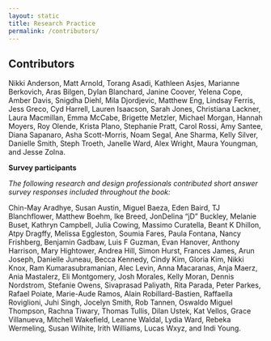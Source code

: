 ```yaml
---
layout: static
title: Research Practice
permalink: /contributors/
---
```

## Contributors

Nikki Anderson, Matt Arnold, Torang Asadi, Kathleen Asjes, Marianne Berkovich, Aras Bilgen, Dylan Blanchard, Janine Coover, Yelena Cope, Amber Davis, Snigdha Diehl, Mila Djordjevic, Matthew Eng, Lindsay Ferris, Jess Greco, Cyd Harrell, Lauren Isaacson, Sarah Jones, Christiana Lackner, Laura Macmillan, Emma McCabe, Brigette Metzler, Michael Morgan, Hannah Moyers, Roy Olende, Krista Plano, Stephanie Pratt, Carol Rossi, Amy Santee, Diana Sapanaro, Asha Scott-Morris, Noam Segal, Ane Sharma, Kelly Silver, Danielle Smith, Steph Troeth, Janelle Ward, Alex Wright, Maura Youngman, and Jesse Zolna.

**Survey participants**

*The following research and design professionals contributed short answer survey responses included throughout the book:*

Chin-May Aradhye, Susan Austin, Miguel Baeza, Eden Baird, TJ Blanchflower, Matthew Boehm, Ike Breed, JonDelina “jD” Buckley, Melanie Buset, Kathryn Campbell, Julia Cowing, Massimo Curatella, Beant K Dhillon, Atpy Dragffy, Melissa Eggleston, Soumia Fares, Paula Fontana, Nancy Frishberg, Benjamin Gadbaw, Luis F Guzman, Evan Hanover, Anthony Harrison, Mary Hightower, Andrea Hill, Simon Hurst, Frances James, Arun Joseph, Danielle Juneau, Becca Kennedy, Cindy Kim, Gloria Kim, Nikki Knox, Ram Kumarasubramanian, Alec Levin, Anna Macaranas, Anja Maerz, Ania Mastalerz, Eli Montgomery, Josh Morales, Kelly Moran, Dennis Nordstrom, Stefanie Owens, Sivaprasad Paliyath, Rita Parada, Peter Parkes, Rafael Poiate, Marie-Aude Ramos, Alain Robillard-Bastien, Raffaella Roviglioni, Juhi Singh, Jocelyn Smith, Rob Tannen, Oswaldo Miguel Thompson, Rachna Tiwary, Thomas Tullis, Dilan Ustek, Kat Vellos, Grace Villanueva, Mitchell Wakefield, Leanne Waldal, Lydia Ward, Rebeka Wermeling, Susan Wilhite, Irith Williams, Lucas Wxyz, and Indi Young.
